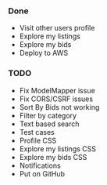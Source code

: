 ### Done

- Visit other users profile
- Explore my listings
- Explore my bids
- Deploy to AWS



### TODO
- Fix ModelMapper issue
- Fix CORS/CSRF issues
- Sort By Bids not working
- Filter by category
- Text based search
- Test cases
- Profile CSS
- Explore my listings CSS
- Explore my bids CSS
- Notifications
- Put on GitHub